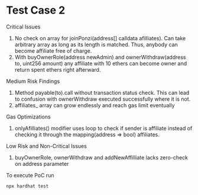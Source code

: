 # Test Case 2

Critical Issues
1) No check on array for joinPonzi(address[] calldata afilliates).
Can take arbitrary array as long as its length is matched.
Thus, anybody can become affiliate free of charge.
2) With buyOwnerRole(address newAdmin) and ownerWithdraw(address to, uint256 amount) any
affiliate with 10 ethers can become owner and return spent ethers right afterward.

Medium Risk Findings
1) Method payable(to).call without transaction status check.
This can lead to confusion with ownerWithdraw executed successfully where it is not.
2) affiliates_ array can grow endlessly and reach gas limit eventually

Gas Optimizations 
1) onlyAfilliates() modifier uses loop to check if sender is affiliate instead of checking it through the 
mapping(address => bool) affiliates.

Low Risk and Non-Critical Issues
1) buyOwnerRole, ownerWithdraw and addNewAffilliate lacks zero-check on address parameter

To execute PoC run
```
npx hardhat test
```


